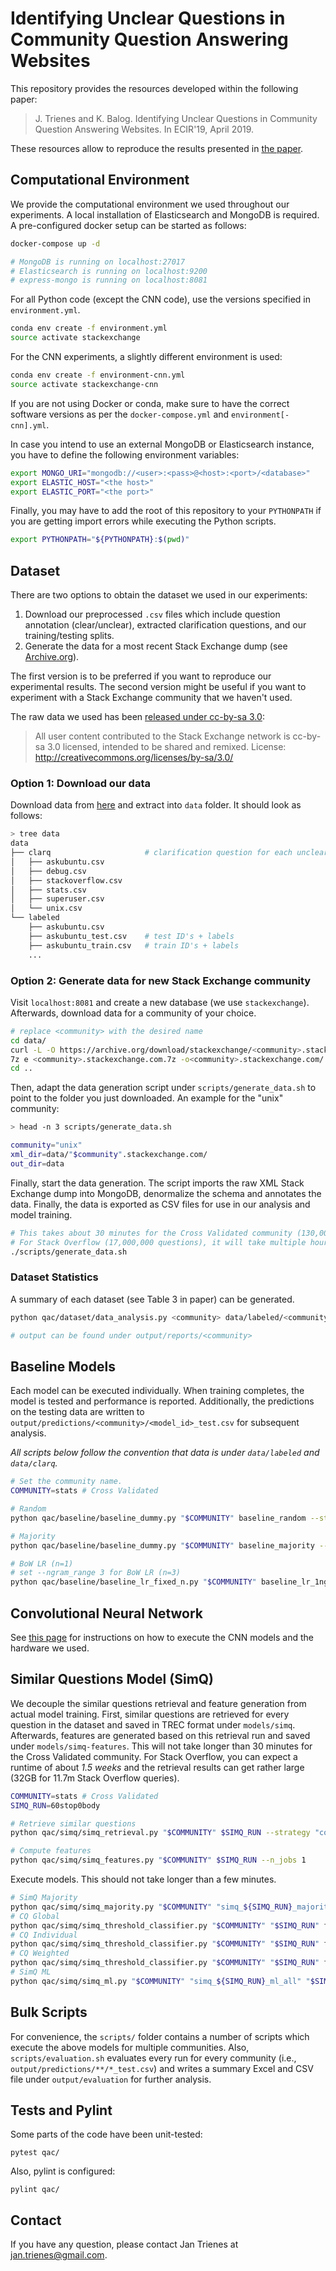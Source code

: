 # Identifying Unclear Questions in Community Question Answering Websites

This repository provides the resources developed within the following paper:

> J. Trienes and K. Balog. Identifying Unclear Questions in Community Question Answering Websites. In ECIR'19, April 2019.

These resources allow to reproduce the results presented in [the paper](https://arxiv.org/abs/1901.06168).

## Computational Environment

We provide the computational environment we used throughout our experiments. A local installation of Elasticsearch and MongoDB is required. A pre-configured docker setup can be started as follows:

```sh
docker-compose up -d

# MongoDB is running on localhost:27017
# Elasticsearch is running on localhost:9200
# express-mongo is running on localhost:8081
```

For all Python code (except the CNN code), use the versions specified in `environment.yml`.

```sh
conda env create -f environment.yml
source activate stackexchange
```

For the CNN experiments, a slightly different environment is used:

```sh
conda env create -f environment-cnn.yml
source activate stackexchange-cnn
```

If you are not using Docker or conda, make sure to have the correct software versions as per the `docker-compose.yml` and `environment[-cnn].yml`.

In case you intend to use an external MongoDB or Elasticsearch instance, you have to define the following environment variables:

```sh
export MONGO_URI="mongodb://<user>:<pass>@<host>:<port>/<database>"
export ELASTIC_HOST="<the host>"
export ELASTIC_PORT="<the port>"
```

Finally, you may have to add the root of this repository to your `PYTHONPATH` if you are getting import errors while executing the Python scripts.

```sh
export PYTHONPATH="${PYTHONPATH}:$(pwd)"
```

## Dataset

There are two options to obtain the dataset we used in our experiments:

   1. Download our preprocessed `.csv` files which include question annotation (clear/unclear), extracted clarification questions, and our training/testing splits.
   2. Generate the data for a most recent Stack Exchange dump (see [Archive.org](https://archive.org/details/stackexchange)).

The first version is to be preferred if you want to reproduce our experimental results. The second version might be useful if you want to experiment with a Stack Exchange community that we haven't used.

The raw data we used has been [released under cc-by-sa 3.0](https://archive.org/details/stackexchange):

> All user content contributed to the Stack Exchange network is cc-by-sa 3.0 licensed, intended to be shared and remixed.
License: http://creativecommons.org/licenses/by-sa/3.0/

### Option 1: Download our data

Download data from [here](https://gustav1.ux.uis.no/downloads/ecir2019-qac/ecir2019-qac-data.zip) and extract into `data` folder. It should look as follows:

```sh
> tree data
data
├── clarq                     # clarification question for each unclear question
│   ├── askubuntu.csv
│   ├── debug.csv
│   ├── stackoverflow.csv
│   ├── stats.csv
│   ├── superuser.csv
│   └── unix.csv
└── labeled
    ├── askubuntu.csv
    ├── askubuntu_test.csv    # test ID's + labels
    ├── askubuntu_train.csv   # train ID's + labels
    ...
```

### Option 2: Generate data for new Stack Exchange community

Visit `localhost:8081` and create a new database (we use `stackexchange`). Afterwards, download data for a community of your choice.

```sh
# replace <community> with the desired name
cd data/
curl -L -O https://archive.org/download/stackexchange/<community>.stackexchange.com.7z
7z e <community>.stackexchange.com.7z -o<community>.stackexchange.com/
cd ..
```

Then, adapt the data generation script under `scripts/generate_data.sh` to point to the folder you just downloaded. An example for the "unix" community:

```sh
> head -n 3 scripts/generate_data.sh

community="unix"
xml_dir=data/"$community".stackexchange.com/
out_dir=data
```

Finally, start the data generation. The script imports the raw XML Stack Exchange dump into MongoDB, denormalize the schema and annotates the data. Finally, the data is exported as CSV files for use in our analysis and model training.

```sh
# This takes about 30 minutes for the Cross Validated community (130,000 questions)
# For Stack Overflow (17,000,000 questions), it will take multiple hours
./scripts/generate_data.sh
```

### Dataset Statistics

A summary of each dataset (see Table 3 in paper) can be generated.

```sh
python qac/dataset/data_analysis.py <community> data/labeled/<community>.csv

# output can be found under output/reports/<community>
```

## Baseline Models

Each model can be executed individually. When training completes, the model is tested and performance is reported. Additionally, the predictions on the testing data are written to `output/predictions/<community>/<model_id>_test.csv` for subsequent analysis.

*All scripts below follow the convention that data is under `data/labeled` and `data/clarq`.*

```sh
# Set the community name.
COMMUNITY=stats # Cross Validated

# Random
python qac/baseline/baseline_dummy.py "$COMMUNITY" baseline_random --strategy uniform

# Majority
python qac/baseline/baseline_dummy.py "$COMMUNITY" baseline_majority --strategy most_frequent

# BoW LR (n=1)
# set --ngram_range 3 for BoW LR (n=3)
python qac/baseline/baseline_lr_fixed_n.py "$COMMUNITY" baseline_lr_1ngram_c1 --ngram_range 1
```

## Convolutional Neural Network

See [this page](./qac/baseline/) for instructions on how to execute the CNN models and the hardware we used.

## Similar Questions Model (SimQ)

We decouple the similar questions retrieval and feature generation from actual model training. First, similar questions are retrieved for every question in the dataset and saved in TREC format under `models/simq`. Afterwards, features are generated based on this retrieval run and saved under `models/simq-features`. This will not take longer than 30 minutes for the Cross Validated community. For Stack Overflow, you can expect a runtime of about *1.5 weeks* and the retrieval results can get rather large (32GB for 11.7m Stack Overflow queries).

```sh
COMMUNITY=stats # Cross Validated
SIMQ_RUN=60stop0body

# Retrieve similar questions
python qac/simq/simq_retrieval.py "$COMMUNITY" $SIMQ_RUN --strategy "constrained"

# Compute features
python qac/simq/simq_features.py "$COMMUNITY" $SIMQ_RUN --n_jobs 1
```

Execute models. This should not take longer than a few minutes.

```sh
# SimQ Majority
python qac/simq/simq_majority.py "$COMMUNITY" "simq_${SIMQ_RUN}_majority" $SIMQ_RUN
# CQ Global
python qac/simq/simq_threshold_classifier.py "$COMMUNITY" "$SIMQ_RUN" feat_unclear_global_cos
# CQ Individual
python qac/simq/simq_threshold_classifier.py "$COMMUNITY" "$SIMQ_RUN" feat_unclear_individual_cos
# CQ Weighted
python qac/simq/simq_threshold_classifier.py "$COMMUNITY" "$SIMQ_RUN" feat_unclear_individual_cos_weighted
# SimQ ML
python qac/simq/simq_ml.py "$COMMUNITY" "simq_${SIMQ_RUN}_ml_all" "$SIMQ_RUN" --feature_group all
```

## Bulk Scripts

For convenience, the `scripts/` folder contains a number of scripts which execute the above models for multiple communities. Also, `scripts/evaluation.sh` evaluates every run for every community (i.e., `output/predictions/**/*_test.csv`) and writes a summary Excel and CSV file under `output/evaluation` for further analysis.

## Tests and Pylint

Some parts of the code have been unit-tested:

```
pytest qac/
```

Also, pylint is configured:

```
pylint qac/
```

## Contact
If you have any question, please contact Jan Trienes at jan.trienes@gmail.com.

